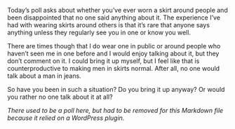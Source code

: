 Today’s poll asks about whether you’ve ever worn a skirt around people and been disappointed that no one said anything about it. The experience I’ve had with wearing skirts around others is that it’s rare that anyone says anything unless they regularly see you in one or know you well.

There are times though that I do wear one in public or around people who haven’t seen me in one before and I would enjoy talking about it, but they don’t comment on it. I could bring it up myself, but I feel like that is counterproductive to making men in skirts normal. After all, no one would talk about a man in jeans.

So have you been in such a situation? Do you bring it up anyway? Or would you rather no one talk about it at all?

*There used to be a poll here, but had to be removed for this Markdown file because it relied on a WordPress plugin.*